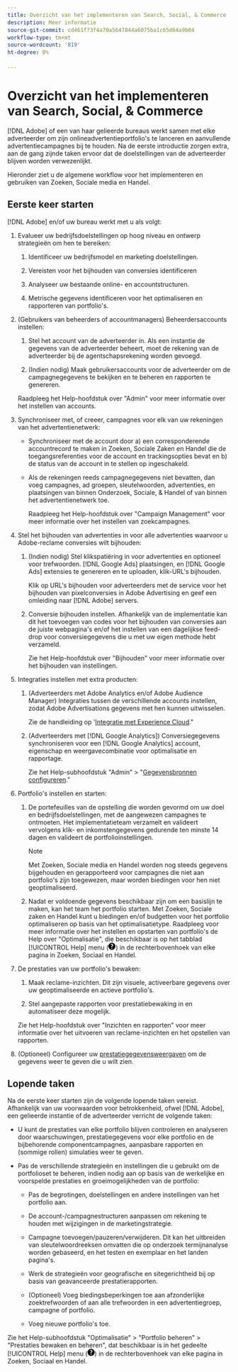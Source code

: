 ```yaml
---
title: Overzicht van het implementeren van Search, Social, & Commerce
description: Meer informatie
source-git-commit: cd461f73f4a70a5647844a6075ba1c65d64a9b04
workflow-type: tm+mt
source-wordcount: '819'
ht-degree: 0%

---
```


# Overzicht van het implementeren van Search, Social, &amp; Commerce

[!DNL Adobe] of een van haar gelieerde bureaus werkt samen met elke adverteerder om zijn onlineadvertentieportfolio&#39;s te lanceren en aanvullende advertentiecampagnes bij te houden. Na de eerste introductie zorgen extra, aan de gang zijnde taken ervoor dat de doelstellingen van de adverteerder blijven worden verwezenlijkt.

Hieronder ziet u de algemene workflow voor het implementeren en gebruiken van Zoeken, Sociale media en Handel.

## Eerste keer starten

[!DNL Adobe] en/of uw bureau werkt met u als volgt:

1. Evalueer uw bedrijfsdoelstellingen op hoog niveau en ontwerp strategieën om hen te bereiken:

   1. Identificeer uw bedrijfsmodel en marketing doelstellingen.

   1. Vereisten voor het bijhouden van conversies identificeren

   1. Analyseer uw bestaande online- en accountstructuren.

   1. Metrische gegevens identificeren voor het optimaliseren en rapporteren van portfolio&#39;s.

1. (Gebruikers van beheerders of accountmanagers) Beheerdersaccounts instellen:

   1. Stel het account van de adverteerder in. Als een instantie de gegevens van de adverteerder beheert, moet de rekening van de adverteerder bij de agentschapsrekening worden gevoegd.

   1. (Indien nodig) Maak gebruikersaccounts voor de adverteerder om de campagnegegevens te bekijken en te beheren en rapporten te genereren.

   Raadpleeg het Help-hoofdstuk over &quot;Admin&quot; voor meer informatie over het instellen van accounts.

1. Synchroniseer met, of creeer, campagnes voor elk van uw rekeningen van het advertentienetwerk:

   * Synchroniseer met de account door a) een corresponderende accountrecord te maken in Zoeken, Sociale Zaken en Handel die de toegangsreferenties voor de account en trackingsopties bevat en b) de status van de account in te stellen op ingeschakeld.

   * Als de rekeningen reeds campagnegegevens niet bevatten, dan voeg campagnes, ad groepen, sleutelwoorden, advertenties, en plaatsingen van binnen Onderzoek, Sociale, &amp; Handel of van binnen het advertentienetwerk toe.

      Raadpleeg het Help-hoofdstuk over &quot;Campaign Management&quot; voor meer informatie over het instellen van zoekcampagnes.

1. Stel het bijhouden van advertenties in voor alle advertenties waarvoor u Adobe-reclame conversies wilt bijhouden:

   1. (Indien nodig) Stel klikspatiëring in voor advertenties en optioneel voor trefwoorden. [!DNL Google Ads] plaatsingen, en [!DNL Google Ads] extensies te genereren en te uploaden, klik-URL&#39;s bijhouden.

      Klik op URL&#39;s bijhouden voor adverteerders met de service voor het bijhouden van pixelconversies in Adobe Advertising en geef een omleiding naar [!DNL Adobe] servers.

   1. Conversie bijhouden instellen. Afhankelijk van de implementatie kan dit het toevoegen van codes voor het bijhouden van conversies aan de juiste webpagina&#39;s en/of het instellen van een dagelijkse feed-drop voor conversiegegevens die u met uw eigen methode hebt verzameld.

      Zie het Help-hoofdstuk over &quot;Bijhouden&quot; voor meer informatie over het bijhouden van instellingen.

1. Integraties instellen met extra producten:

   1. (Adverteerders met Adobe Analytics en/of Adobe Audience Manager) Integraties tussen de verschillende accounts instellen, zodat Adobe Advertisations gegevens met hen kunnen uitwisselen.

      Zie de handleiding op &#39;[Integratie met Experience Cloud](/help/integrations/home.md).&quot;

   1. (Adverteerders met [!DNL Google Analytics]) Conversiegegevens synchroniseren voor een [!DNL Google Analytics] account, eigenschap en weergavecombinatie voor optimalisatie en rapportage.

      Zie het Help-subhoofdstuk &quot;Admin&quot; > &quot;[Gegevensbronnen configureren](/help/search-social-commerce/admin/data-sources/data-source-about.md).&quot;

1. Portfolio&#39;s instellen en starten:

   1. De portefeuilles van de opstelling die worden gevormd om uw doel en bedrijfsdoelstellingen, met de aangewezen campagnes te ontmoeten. Het implementatieteam verzamelt en valideert vervolgens klik- en inkomstengegevens gedurende ten minste 14 dagen en valideert de portfolioinstellingen.

      >[!NOTE]
      >
      >Met Zoeken, Sociale media en Handel worden nog steeds gegevens bijgehouden en gerapporteerd voor campagnes die niet aan portfolio&#39;s zijn toegewezen, maar worden biedingen voor hen niet geoptimaliseerd.

   1. Nadat er voldoende gegevens beschikbaar zijn om een basislijn te maken, kan het team het portfolio starten. Met Zoeken, Sociale zaken en Handel kunt u biedingen en/of budgetten voor het portfolio optimaliseren op basis van het optimalisatietype.
   Raadpleeg voor meer informatie over het instellen en opstarten van portfolio&#39;s de Help over &quot;Optimalisatie&quot;, die beschikbaar is op het tabblad [!UICONTROL Help] menu (![Menu Help](/help/search-social-commerce/assets/help-main-menu.png "Menu Help")) in de rechterbovenhoek van elke pagina in Zoeken, Sociaal en Handel.

1. De prestaties van uw portfolio&#39;s bewaken:

   1. Maak reclame-inzichten. Dit zijn visuele, activeerbare gegevens over uw geoptimaliseerde en actieve portfolio&#39;s.

   1. Stel aangepaste rapporten voor prestatiebewaking in en automatiseer deze mogelijk.

   Zie het Help-hoofdstuk over &quot;Inzichten en rapporten&quot; voor meer informatie over het uitvoeren van reclame-inzichten en het opstellen van rapporten.

1. (Optioneel) Configureer uw [prestatiegegevensweergaven](/help/search-social-commerce/common-tasks/data-views/data-views-about.md) om de gegevens weer te geven die u wilt zien.

## Lopende taken

Na de eerste keer starten zijn de volgende lopende taken vereist. Afhankelijk van uw voorwaarden voor betrokkenheid, ofwel [!DNL Adobe], een gelieerde instantie of de adverteerder verricht de volgende taken:

* U kunt de prestaties van elke portfolio blijven controleren en analyseren door waarschuwingen, prestatiegegevens voor elke portfolio en de bijbehorende componentcampagnes, aanpasbare rapporten en (sommige rollen) simulaties weer te geven.

* Pas de verschillende strategieën en instellingen die u gebruikt om de portfolioset te beheren, indien nodig aan op basis van de werkelijke en voorspelde prestaties en groeimogelijkheden van de portfolio:

   * Pas de begrotingen, doelstellingen en andere instellingen van het portfolio aan.

   * De account-/campagnestructuren aanpassen om rekening te houden met wijzigingen in de marketingstrategie.

   * Campagne toevoegen/pauzeren/verwijderen. Dit kan het uitbreiden van sleutelwoordreeksen omvatten die op onderzoek termijnanalyse worden gebaseerd, en het testen en exemplaar en het landen pagina&#39;s.

   * Werk de strategieën voor geografische en sitegerichtheid bij op basis van geavanceerde prestatierapporten.

   * (Optioneel) Voeg biedingsbeperkingen toe aan afzonderlijke zoektrefwoorden of aan alle trefwoorden in een advertentiegroep, campagne of portfolio.

   * Voeg nieuwe portfolio&#39;s toe.

Zie het Help-subhoofdstuk &quot;Optimalisatie&quot; > &quot;Portfolio beheren&quot; > &quot;Prestaties bewaken en beheren&quot;, dat beschikbaar is in het gedeelte [!UICONTROL Help] menu (![Menu Help](/help/search-social-commerce/assets/help-main-menu.png "Menu Help")) in de rechterbovenhoek van elke pagina in Zoeken, Sociaal en Handel.
